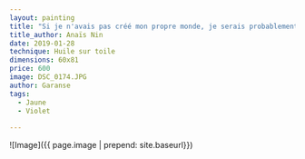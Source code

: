 ```yaml
---
layout: painting
title: "Si je n'avais pas créé mon propre monde, je serais probablement morte dans celui des autres."                
title_author: Anaïs Nin    
date: 2019-01-28
technique: Huile sur toile
dimensions: 60x81
price: 600
image: DSC_0174.JPG 
author: Garanse
tags:
  - Jaune
  - Violet
  
---
```

![Image]({{ page.image | prepend: site.baseurl}})